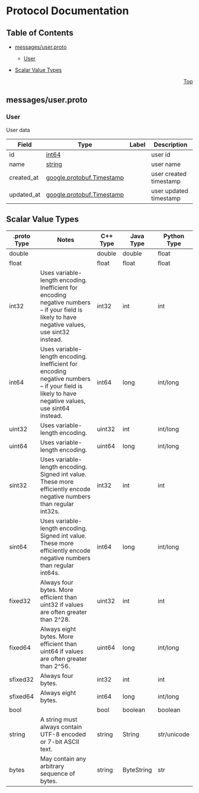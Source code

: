 # Protocol Documentation
<a name="top"></a>

## Table of Contents

- [messages/user.proto](#messages/user.proto)
    - [User](#mythrnr.protobuf_compiler_examples.messages.User)
  
  
  
  

- [Scalar Value Types](#scalar-value-types)



<a name="messages/user.proto"></a>
<p align="right"><a href="#top">Top</a></p>

## messages/user.proto



<a name="mythrnr.protobuf_compiler_examples.messages.User"></a>

### User
User data


| Field | Type | Label | Description |
| ----- | ---- | ----- | ----------- |
| id | [int64](#int64) |  | user id |
| name | [string](#string) |  | user name |
| created_at | [google.protobuf.Timestamp](#google.protobuf.Timestamp) |  | user created timestamp |
| updated_at | [google.protobuf.Timestamp](#google.protobuf.Timestamp) |  | user updated timestamp |





 

 

 

 



## Scalar Value Types

| .proto Type | Notes | C++ Type | Java Type | Python Type |
| ----------- | ----- | -------- | --------- | ----------- |
| <a name="double" /> double |  | double | double | float |
| <a name="float" /> float |  | float | float | float |
| <a name="int32" /> int32 | Uses variable-length encoding. Inefficient for encoding negative numbers – if your field is likely to have negative values, use sint32 instead. | int32 | int | int |
| <a name="int64" /> int64 | Uses variable-length encoding. Inefficient for encoding negative numbers – if your field is likely to have negative values, use sint64 instead. | int64 | long | int/long |
| <a name="uint32" /> uint32 | Uses variable-length encoding. | uint32 | int | int/long |
| <a name="uint64" /> uint64 | Uses variable-length encoding. | uint64 | long | int/long |
| <a name="sint32" /> sint32 | Uses variable-length encoding. Signed int value. These more efficiently encode negative numbers than regular int32s. | int32 | int | int |
| <a name="sint64" /> sint64 | Uses variable-length encoding. Signed int value. These more efficiently encode negative numbers than regular int64s. | int64 | long | int/long |
| <a name="fixed32" /> fixed32 | Always four bytes. More efficient than uint32 if values are often greater than 2^28. | uint32 | int | int |
| <a name="fixed64" /> fixed64 | Always eight bytes. More efficient than uint64 if values are often greater than 2^56. | uint64 | long | int/long |
| <a name="sfixed32" /> sfixed32 | Always four bytes. | int32 | int | int |
| <a name="sfixed64" /> sfixed64 | Always eight bytes. | int64 | long | int/long |
| <a name="bool" /> bool |  | bool | boolean | boolean |
| <a name="string" /> string | A string must always contain UTF-8 encoded or 7-bit ASCII text. | string | String | str/unicode |
| <a name="bytes" /> bytes | May contain any arbitrary sequence of bytes. | string | ByteString | str |

